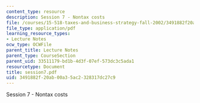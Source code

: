 ```yaml
---
content_type: resource
description: Session 7 - Nontax costs
file: /courses/15-518-taxes-and-business-strategy-fall-2002/3491882f20ab00a35ac2328317dc27c9_session7.pdf
file_type: application/pdf
learning_resource_types:
- Lecture Notes
ocw_type: OCWFile
parent_title: Lecture Notes
parent_type: CourseSection
parent_uid: 33511179-bd1b-4d3f-07ef-573dc3c5ada1
resourcetype: Document
title: session7.pdf
uid: 3491882f-20ab-00a3-5ac2-328317dc27c9
---
```

Session 7 - Nontax costs

